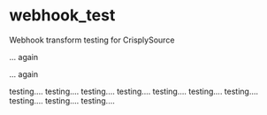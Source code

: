 webhook_test
============

Webhook transform testing for CrisplySource

... again

... again

testing....
testing....
testing....
testing....
testing....
testing....
testing....
testing....
testing....
testing....
